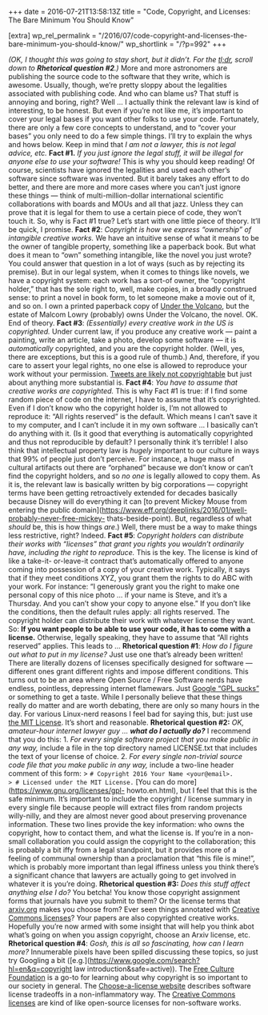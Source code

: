 +++
date = 2016-07-21T13:58:13Z
title = "Code, Copyright, and Licenses: The Bare Minimum You Should Know"

[extra]
wp_rel_permalink = "/2016/07/code-copyright-and-licenses-the-bare-minimum-you-should-know/"
wp_shortlink = "/?p=992"
+++

_(OK, I thought this was going to stay short, but it didn’t. For the
[tl;dr](https://en.wikipedia.org/wiki/TL;DR), scroll down to **Rhetorical
question #2**.)_  More and more astronomers are publishing the source code to
the software that they write, which is awesome. Usually, though, we’re pretty
sloppy about the legalities associated with publishing code. And who can blame
us? That stuff is annoying and boring, right? Well … I actually think the
relevant law is kind of interesting, to be honest. But even if you’re not like
me, it’s important to cover your legal bases if you want other folks to use
your code. Fortunately, there are only a few core concepts to understand, and
to “cover your bases” you only need to do a few simple things. I’ll try to
explain the whys and hows below. Keep in mind that _I am not a lawyer, this is
not legal advice, etc._  **Fact #1.** _If you just ignore the legal stuff, it
will be illegal for anyone else to use your software!_ This is why you should
keep reading! Of course, scientists have ignored the legalities and used each
other’s software since software was invented. But it barely takes any effort
to do better, and there are more and more cases where you can’t just ignore
these things — think of multi-million-dollar international scientific
collaborations with boards and MOUs and all that jazz. Unless they can prove
that it is legal for them to use a certain piece of code, they won’t touch it.
So, why is Fact #1 true? Let’s start with one little piece of theory. It’ll be
quick, I promise. **Fact #2**: _Copyright is how we express “ownership” of
intangible creative works._ We have an intuitive sense of what it means to be
the owner of tangible property, something like a paperback book. But what does
it mean to “own” something intangible, like the novel you just wrote? You
could answer that question in a lot of ways (such as by rejecting its
premise). But in our legal system, when it comes to things like novels, we
have a copyright system: each work has a sort-of owner, the “copyright
holder,” that has the sole right to, well, make copies, in a broadly construed
sense: to print a novel in book form, to let someone make a movie out of it,
and so on. I own a printed paperback copy of [Under the
Volcano](https://en.wikipedia.org/wiki/Under_the_Volcano), but the estate of
Malcom Lowry (probably) owns Under the Volcano, the novel.  OK. End of theory.
**Fact #3**: _(Essentially) every creative work in the US is copyrighted._
Under current law, if you produce any creative work — paint a painting, write
an article, take a photo, develop some software — it is _automatically_
copyrighted, and you are the copyright holder. (Well, yes, there are
exceptions, but this is a good rule of thumb.) And, therefore, if you care to
assert your legal rights, no one else is allowed to reproduce your work
without your permission. [Tweets are likely not
copyrightable](http://www.canyoucopyrightatweet.com/) but just about anything
more substantial is.  **Fact #4**: _You have to assume that creative works are
copyrighted._ This is why Fact #1 is true: if I find some random piece of code
on the internet, I have to assume that it’s copyrighted. Even if I don’t know
who the copyright holder is, I’m not allowed to reproduce it: “All rights
reserved” is the default. Which means I can’t save it to my computer, and I
can’t include it in my own software … I basically can’t do anything with it.
(Is it good that everything is automatically copyrighted and thus not
reproducible by default? I personally think it’s terrible! I also think that
intellectual property law is _hugely_ important to our culture in ways that
99% of people just don’t perceive. For instance, a huge mass of cultural
artifacts out there are “orphaned” because we don’t know or can’t find the
copyright holders, and so _no one_ is legally allowed to copy them. As it is,
the relevant law is basically written by big corporations — copyright terms
have been getting retroactively extended for decades basically because Disney
will do everything it can [to prevent Mickey Mouse from entering the public
domain](https://www.eff.org/deeplinks/2016/01/well-probably-never-free-mickey-
thats-beside-point). But, regardless of what _should_ be, this is how things
_are_.)  Well, there must be a way to make things less restrictive, right?
Indeed. **Fact #5**: _Copyright holders can distribute their works with
“licenses” that grant you rights you wouldn’t ordinarily have, including the
right to reproduce._ This is the key. The license is kind of like a take-it-
or-leave-it contract that’s automatically offered to anyone coming into
possession of a copy of your creative work. Typically, it says that if they
meet conditions XYZ, you grant them the rights to do ABC with your work. For
instance: “I generously grant you the right to make one personal copy of this
nice photo … if your name is Steve, and it’s a Thursday. And you can’t show
your copy to anyone else.” If you don’t like the conditions, then the default
rules apply: all rights reserved. The copyright holder can distribute their
work with whatever license they want.  So: **If you want people to be able to
use your code, it has to come with a license.** Otherwise, legally speaking,
they have to assume that “All rights reserved” applies. This leads to …
**Rhetorical question #1**: _How do I figure out what to put in my license?_
Just use one that’s already been written! There are literally dozens of
licenses specifically designed for software — different ones grant different
rights and impose different conditions. This turns out to be an area where
Open Source / Free Software nerds have endless, pointless, depressing internet
flamewars. Just [Google “GPL
sucks”](https://www.google.com/search?hl=en&q=gpl%20sucks&safe=active) or
something to get a taste. While I personally believe that these things really
do matter and are worth debating, there are only so many hours in the day. For
various Linux-nerd reasons I feel bad for saying this, but: just use [the MIT
License](https://opensource.org/licenses/MIT). It’s short and reasonable.
**Rhetorical question #2:** _OK, amateur-hour internet lawyer guy … **what do
I actually do?**_ I recommend that you do this:  1.  _For every single
software project that you make public in any way,_ include a file in the top
directory named LICENSE.txt that includes the text of your license of choice.
2.  _For every single non-trivial source code file that you make public in any
way,_ include a two-line header comment of this form:            > `#
Copyright 2016 Your Name <your@email>.       > # Licensed under the MIT
License.`       [You can do more](https://www.gnu.org/licenses/gpl-
howto.en.html), but I feel that this is the safe minimum. It’s important to
include the copyright / license summary in every single file because people
will extract files from random projects willy-nilly, and they are almost never
good about preserving provenance information. These two lines provide the key
information: who owns the copyright, how to contact them, and what the license
is. If you’re in a non-small collaboration you could assign the copyright to
the collaboration; this is probably a bit iffy from a legal standpoint, but it
provides more of a feeling of communal ownership than a proclamation that
“this file is mine!”, which is probably more important than legal iffiness
unless you think there’s a significant chance that lawyers are actually going
to get involved in whatever it is you’re doing.  **Rhetorical question #3:**
_Does this stuff affect anything else I do?_ You betcha! You know those
copyright assignment forms that journals have you submit to them? Or the
license terms that [arxiv.org](http://arxiv.org/) makes you choose from? Ever
seen things annotated with [Creative Commons
licenses](https://creativecommons.org/licenses/)? Your papers are also
copyrighted creative works. Hopefully you’re now armed with some insight that
will help you think abot what’s going on when you assign copyright, choose an
Arxiv license, etc.  **Rhetorical question #4**: _Gosh, this is all so
fascinating, how can I learn more?_ Innumerable pixels have been spilled
discussing these topics, so just try Googling a bit
([e.g.](https://www.google.com/search?hl=en&q=copyright law
introduction&safe=active)). The [Free Culture
Foundation](http://freeculture.org/) is a go-to for learning about why
copyright is so important to our society in general. The [Choose-a-license
website](http://choosealicense.com/) describes software license tradeoffs in a
non-inflammatory way. The [Creative Commons
licenses](https://creativecommons.org/licenses/) are kind of like open-source
licenses for non-software works.
